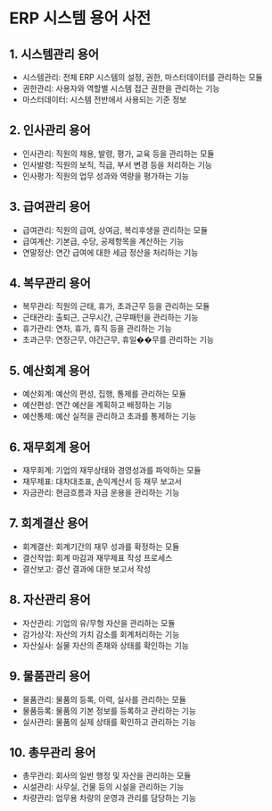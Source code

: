 # ERP 시스템 용어 사전

## 1. 시스템관리 용어
- 시스템관리: 전체 ERP 시스템의 설정, 권한, 마스터데이터를 관리하는 모듈
- 권한관리: 사용자와 역할별 시스템 접근 권한을 관리하는 기능
- 마스터데이터: 시스템 전반에서 사용되는 기준 정보

## 2. 인사관리 용어
- 인사관리: 직원의 채용, 발령, 평가, 교육 등을 관리하는 모듈
- 인사발령: 직원의 보직, 직급, 부서 변경 등을 처리하는 기능
- 인사평가: 직원의 업무 성과와 역량을 평가하는 기능

## 3. 급여관리 용어
- 급여관리: 직원의 급여, 상여금, 복리후생을 관리하는 모듈
- 급여계산: 기본급, 수당, 공제항목을 계산하는 기능
- 연말정산: 연간 급여에 대한 세금 정산을 처리하는 기능

## 4. 복무관리 용어
- 복무관리: 직원의 근태, 휴가, 초과근무 등을 관리하는 모듈
- 근태관리: 출퇴근, 근무시간, 근무패턴을 관리하는 기능
- 휴가관리: 연차, 휴가, 휴직 등을 관리하는 기능
- 초과근무: 연장근무, 야간근무, 휴일��무를 관리하는 기능

## 5. 예산회계 용어
- 예산회계: 예산의 편성, 집행, 통제를 관리하는 모듈
- 예산편성: 연간 예산을 계획하고 배정하는 기능
- 예산통제: 예산 실적을 관리하고 초과를 통제하는 기능

## 6. 재무회계 용어
- 재무회계: 기업의 재무상태와 경영성과를 파악하는 모듈
- 재무제표: 대차대조표, 손익계산서 등 재무 보고서
- 자금관리: 현금흐름과 자금 운용을 관리하는 기능

## 7. 회계결산 용어
- 회계결산: 회계기간의 재무 성과를 확정하는 모듈
- 결산작업: 회계 마감과 재무제표 작성 프로세스
- 결산보고: 결산 결과에 대한 보고서 작성

## 8. 자산관리 용어
- 자산관리: 기업의 유/무형 자산을 관리하는 모듈
- 감가상각: 자산의 가치 감소를 회계처리하는 기능
- 자산실사: 실물 자산의 존재와 상태를 확인하는 기능

## 9. 물품관리 용어
- 물품관리: 물품의 등록, 이력, 실사를 관리하는 모듈
- 물품등록: 물품의 기본 정보를 등록하고 관리하는 기능
- 실사관리: 물품의 실제 상태를 확인하고 관리하는 기능

## 10. 총무관리 용어
- 총무관리: 회사의 일반 행정 및 자산을 관리하는 모듈
- 시설관리: 사무실, 건물 등의 시설을 관리하는 기능
- 차량관리: 업무용 차량의 운영과 관리를 담당하는 기능